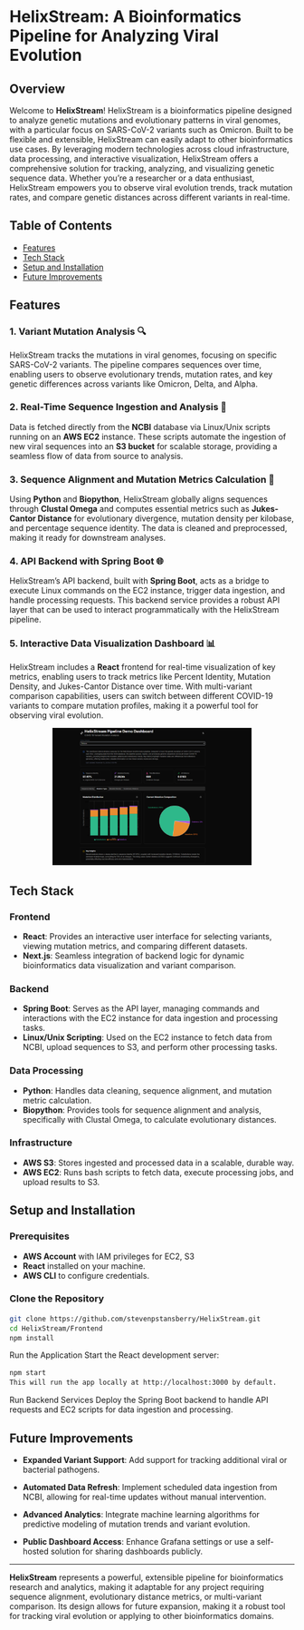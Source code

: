 # HelixStream: A Bioinformatics Pipeline for Analyzing Viral Evolution

## Overview

Welcome to **HelixStream**! HelixStream is a bioinformatics pipeline designed to analyze genetic mutations and evolutionary patterns in viral genomes, with a particular focus on SARS-CoV-2 variants such as Omicron. Built to be flexible and extensible, HelixStream can easily adapt to other bioinformatics use cases. By leveraging modern technologies across cloud infrastructure, data processing, and interactive visualization, HelixStream offers a comprehensive solution for tracking, analyzing, and visualizing genetic sequence data. Whether you’re a researcher or a data enthusiast, HelixStream empowers you to observe viral evolution trends, track mutation rates, and compare genetic distances across different variants in real-time.

## Table of Contents

- [Features](#features)
- [Tech Stack](#tech-stack)
- [Setup and Installation](#setup-and-installation)
- [Future Improvements](#future-improvements)

## Features

### 1. Variant Mutation Analysis 🔍

HelixStream tracks the mutations in viral genomes, focusing on specific SARS-CoV-2 variants. The pipeline compares sequences over time, enabling users to observe evolutionary trends, mutation rates, and key genetic differences across variants like Omicron, Delta, and Alpha. 

### 2. Real-Time Sequence Ingestion and Analysis 🚀

Data is fetched directly from the **NCBI** database via Linux/Unix scripts running on an **AWS EC2** instance. These scripts automate the ingestion of new viral sequences into an **S3 bucket** for scalable storage, providing a seamless flow of data from source to analysis.

### 3. Sequence Alignment and Mutation Metrics Calculation 🔬

Using **Python** and **Biopython**, HelixStream globally aligns sequences through **Clustal Omega** and computes essential metrics such as **Jukes-Cantor Distance** for evolutionary divergence, mutation density per kilobase, and percentage sequence identity. The data is cleaned and preprocessed, making it ready for downstream analyses.

### 4. API Backend with Spring Boot 🌐

HelixStream’s API backend, built with **Spring Boot**, acts as a bridge to execute Linux commands on the EC2 instance, trigger data ingestion, and handle processing requests. This backend service provides a robust API layer that can be used to interact programmatically with the HelixStream pipeline.

### 5. Interactive Data Visualization Dashboard 📊

HelixStream includes a **React** frontend for real-time visualization of key metrics, enabling users to track metrics like Percent Identity, Mutation Density, and Jukes-Cantor Distance over time. With multi-variant comparison capabilities, users can switch between different COVID-19 variants to compare mutation profiles, making it a powerful tool for observing viral evolution.

<p align="center">
  <img src="./images/helixstream-dashboard.png" alt="HelixStream Dashboard" width="70%">
</p>

## Tech Stack

### Frontend

- **React**: Provides an interactive user interface for selecting variants, viewing mutation metrics, and comparing different datasets.
- **Next.js**: Seamless integration of backend logic for dynamic bioinformatics data visualization and variant comparison.

### Backend

- **Spring Boot**: Serves as the API layer, managing commands and interactions with the EC2 instance for data ingestion and processing tasks.
- **Linux/Unix Scripting**: Used on the EC2 instance to fetch data from NCBI, upload sequences to S3, and perform other processing tasks.

### Data Processing

- **Python**: Handles data cleaning, sequence alignment, and mutation metric calculation.
- **Biopython**: Provides tools for sequence alignment and analysis, specifically with Clustal Omega, to calculate evolutionary distances.

### Infrastructure

- **AWS S3**: Stores ingested and processed data in a scalable, durable way.
- **AWS EC2**: Runs bash scripts to fetch data, execute processing jobs, and upload results to S3.


## Setup and Installation

### Prerequisites

- **AWS Account** with IAM privileges for EC2, S3
- **React** installed on your machine.
- **AWS CLI** to configure credentials.

### Clone the Repository

```bash
git clone https://github.com/stevenpstansberry/HelixStream.git
cd HelixStream/Frontend
npm install
```

Run the Application
Start the React development server:

```bash
npm start
This will run the app locally at http://localhost:3000 by default.
```

Run Backend Services
Deploy the Spring Boot backend to handle API requests and EC2 scripts for data ingestion and processing.

## Future Improvements

- **Expanded Variant Support**: Add support for tracking additional viral or bacterial pathogens.

- **Automated Data Refresh**: Implement scheduled data ingestion from NCBI, allowing for real-time updates without manual intervention.

- **Advanced Analytics**: Integrate machine learning algorithms for predictive modeling of mutation trends and variant evolution.

- **Public Dashboard Access**: Enhance Grafana settings or use a self-hosted solution for sharing dashboards publicly.

---

**HelixStream** represents a powerful, extensible pipeline for bioinformatics research and analytics, making it adaptable for any project requiring sequence alignment, evolutionary distance metrics, or multi-variant comparison. Its design allows for future expansion, making it a robust tool for tracking viral evolution or applying to other bioinformatics domains.

